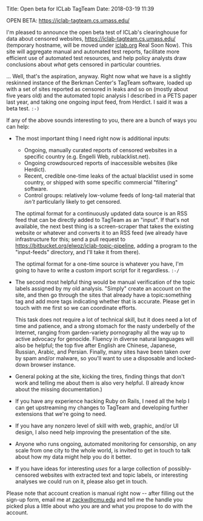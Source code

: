 Title: Open beta for ICLab TagTeam
Date: 2018-03-19 11:39

OPEN BETA: https://iclab-tagteam.cs.umass.edu/

I'm pleased to announce the open beta test of ICLab's clearinghouse
for data about censored websites,
<https://iclab-tagteam.cs.umass.edu/> (temporary hostname, will be
moved under [iclab.org](https://iclab.org/) Real Soon Now).  This site
will aggregate manual and automated test reports, facilitate more
efficient use of automated test resources, and help policy analysts
draw conclusions about _what_ gets censored in particular countries.

... Well, that's the aspiration, anyway.  Right now what we have is a
slightly reskinned instance of the Berkman Center's TagTeam software,
loaded up with a set of sites reported as censored in leaks and so on
(mostly about five years old) and the automated topic analysis I
described in a PETS paper last year, and taking one ongoing input
feed, from Herdict.  I said it was a beta test. `:-)`

If any of the above sounds interesting to you, there are a bunch of
ways you can help:

 * The most important thing I need right now is additional inputs:

   - Ongoing, manually curated reports of censored websites in a
     specific country (e.g. Engelli Web, rublacklist.net).
   - Ongoing crowdsourced reports of inaccessible websites
     (like Herdict).
   - Recent, credible one-time leaks of the actual blacklist
     used in some country, or shipped with some specific
     commercial "filtering" software.
   - Control groups: relatively low-volume feeds of long-tail
     material that *isn't* particularly likely to get censored.

   The optimal format for a continuously updated data source is an RSS
   feed that can be directly added to TagTeam as an "input".  If
   that's not available, the next best thing is a screen-scraper that
   takes the existing website or whatever and converts it to an RSS
   feed (we already have infrastructure for this; send a pull request
   to <https://bitbucket.org/elwoz/iclab-topic-pipeline>, adding a
   program to the "input-feeds" directory, and I'll take it from
   there).

   The optimal format for a one-time source is whatever you have, I'm
   going to have to write a custom import script for it regardless. `:-/`

 * The second most helpful thing would be manual verification of the
   topic labels assigned by my old analysis.  "Simply" create an
   account on the site, and then go through the sites that already
   have a topic:something tag and add more tags indicating whether
   that is accurate.  Please get in touch with me first so we can
   coordinate efforts.

   This task does not require a lot of technical skill, but it does
   need a lot of time and patience, and a strong stomach for the nasty
   underbelly of the Internet, ranging from garden-variety pornography
   all the way up to active advocacy for genocide.  Fluency in diverse
   natural languages will also be helpful; the top five after English
   are Chinese, Japanese, Russian, Arabic, and Persian.  Finally, many
   sites have been taken over by spam and/or malware, so you'll want
   to use a disposable and locked-down browser instance.

 * General poking at the site, kicking the tires, finding things that
   don't work and telling me about them is also very helpful.  (I
   already know about the missing documentation.)

 * If you have any experience hacking Ruby on Rails, I need all the
   help I can get upstreaming my changes to TagTeam and developing
   further extensions that we're going to need.

 * If you have any nonzero level of skill with web, graphic, and/or UI
   design, I also need help improving the presentation of the site.

 * Anyone who runs ongoing, automated monitoring for censorship, on
   any scale from one city to the whole world, is invited to get in
   touch to talk about how my data might help you do it better.

 * If you have ideas for interesting _uses_ for a large collection of
   possibly-censored websites with extracted text and topic labels, or
   interesting analyses we could run on it, please also get in touch.

Please note that account creation is manual right now -- after filling
out the sign-up form, email me at <zackw@cmu.edu> and tell me the
handle you picked plus a little about who you are and what you propose
to do with the account.
